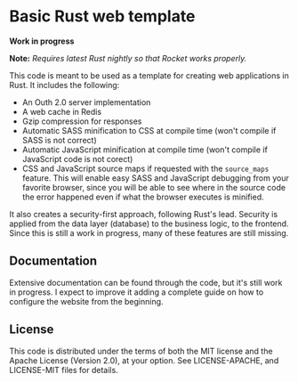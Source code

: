 # Basic Rust web template

**Work in progress**

**Note:** *Requires latest Rust nightly so that Rocket works properly.*

This code is meant to be used as a template for creating web applications in Rust. It includes  the
following:

 - An Outh 2.0 server implementation
 - A web cache in Redis
 - Gzip compression for responses
 - Automatic SASS minification to CSS at compile time (won't compile if SASS is not correct)
 - Automatic JavaScript minification at compile time (won't compile if JavaScript code is not corect)
 - CSS and JavaScript source maps if requested with the `source_maps` feature. This will enable easy
   SASS and JavaScript debugging from your favorite browser, since you will be able to see where in
   the source code the error happened even if what the browser executes is minified.

It also creates a security-first approach, following Rust's lead. Security is applied from the data
layer (database) to the business logic, to the frontend. Since this is still a work in progress,
many of these features are still missing.

## Documentation

Extensive documentation can be found through the code, but it's still work in progress. I expect to
improve it adding a complete guide on how to configure the website from the beginning.

## License

This code is distributed under the terms of both the MIT license and the Apache License (Version
2.0), at your option. See LICENSE-APACHE, and LICENSE-MIT files for details.

